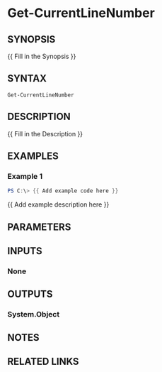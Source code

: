 ﻿---
external help file: NETOffice.Tools-help.xml
Module Name: NETOffice.Tools
online version:
schema: 2.0.0
---

# Get-CurrentLineNumber

## SYNOPSIS
{{ Fill in the Synopsis }}

## SYNTAX

```
Get-CurrentLineNumber
```

## DESCRIPTION
{{ Fill in the Description }}

## EXAMPLES

### Example 1
```powershell
PS C:\> {{ Add example code here }}
```

{{ Add example description here }}

## PARAMETERS

## INPUTS

### None

## OUTPUTS

### System.Object
## NOTES

## RELATED LINKS

